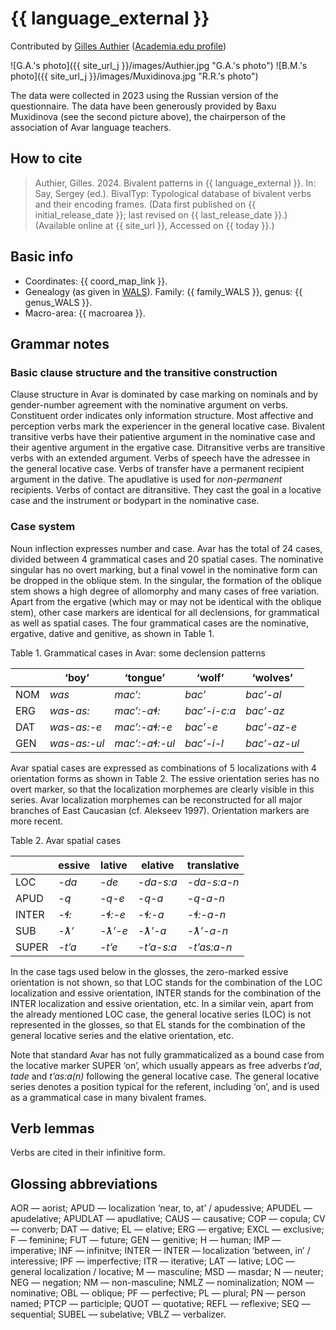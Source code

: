 # {{ language_external }}

Contributed by [Gilles Authier](https://www.ephe.psl.eu/gilles-authier) ([Academia.edu profile](https://ephe.academia.edu/GillesAuthier)) 

![G.A.'s photo]({{ site_url_j }}/images/Authier.jpg "G.A.'s photo")
![B.M.'s photo]({{ site_url_j }}/images/Muxidinova.jpg "R.R.'s photo")

The data were collected in 2023 using the Russian version of the questionnaire. The data have been generously provided by Baxu Muxidinova (see the second picture above), the chairperson of the association of Avar language teachers.

## How to cite

> Authier, Gilles. 2024. Bivalent patterns in {{ language_external }}. In: Say, Sergey (ed.). BivalTyp: Typological database of bivalent verbs and their encoding frames. (Data first published on {{ initial_release_date }}; last revised on {{ last_release_date }}.) (Available online at {{ site_url }}, Accessed on {{ today }}.)

## Basic info

- Coordinates: {{ coord_map_link }}.
- Genealogy (as given in [WALS](https://wals.info/)). Family: {{ family_WALS }}, genus: {{ genus_WALS }}.
- Macro-area: {{ macroarea }}.

## Grammar notes

### Basic clause structure and the transitive construction

Clause structure in Avar is dominated by case marking on nominals and by gender-number agreement with the nominative argument on verbs. Constituent order indicates only information structure. Most affective and perception verbs mark the experiencer in the general locative case. Bivalent transitive verbs have their patientive argument in the nominative case and their agentive argument in the ergative case. Ditransitive verbs are transitive verbs with an extended argument. Verbs of speech have the adressee in the general locative case. Verbs of transfer have a permanent recipient argument in the dative. The apudlative is used for *non-permanent* recipients. Verbs of contact are ditransitive. They cast the goal in a locative case and the instrument or bodypart in the nominative case.

### Case system

Noun inflection expresses number and case. Avar has the total of 24 cases, divided between 4 grammatical cases and 20 spatial cases. The nominative singular has no overt marking, but a final vowel in the nominative form can be dropped in the oblique stem. In the singular, the formation of the oblique stem shows a high degree of allomorphy and many cases of free variation. Apart from the ergative (which may or may not be identical with the oblique stem), other case markers are identical for all declensions, for grammatical as well as spatial cases. The four grammatical cases are the nominative, ergative, dative and genitive, as shown in Table 1.

Table 1. Grammatical cases in Avar: some declension patterns

|            |     ‘boy’           |     ‘tongue’          |     ‘wolf’          |     ‘wolves’        |
|------------|---------------------|-----------------------|---------------------|---------------------|
|     NOM    |     *was*           |     *mac’:*           |     *bac’*          |     *bac’-al*       |
|     ERG    |     *was-as:*       |     *mac’:-aɬ:*       |     *bac’-i-c:a*    |     *bac’-az*       |
|     DAT    |     *was-as:-e*     |     *mac’:-aɬ:-e*     |     *bac’-e*        |     *bac’-az-e*     |
|     GEN    |     *was-as:-ul*    |     *mac’:-aɬ:-ul*    |     *bac’-i-l*      |     *bac’-az-ul*    |

Avar spatial cases are expressed as combinations of 5 localizations with 4 orientation forms as shown in Table 2. The essive orientation series has no overt marker, so that the localization morphemes are clearly visible in this series. Avar localization morphemes can be reconstructed for all major branches of East Caucasian (cf. Alekseev 1997). Orientation markers are more recent.

Table 2. Avar spatial cases

|              |     essive      |     lative      |     elative       |     translative      |
|--------------|-----------------|-----------------|-------------------|----------------------|
|     LOC      |     *-da*       |     *-de*       |     *-da-s:a*     |     *-da-s:a-n*      |
|     APUD     |     *-q*        |     *-q-e*      |     *-q-a*        |     *-q-a-n*         |
|     INTER    |     *-ɬ:*       |     *-ɬ:-e*     |     *-ɬ:-a*       |     *-ɬ:-a-n*        |
|     SUB      |     *-ƛ’*       |     *-ƛ’-e*     |     *-ƛ’-a*       |     *-ƛ’-a-n*        |
|     SUPER    |     *-t’a*      |     *-t’e*      |     *-t’a-s:a*    |     *-t’as:a-n*      |

In the case tags used below in the glosses, the zero-marked essive orientation is not shown, so that LOC stands for the combination of the LOC localization and essive orientation, INTER stands for the combination of the INTER localization and essive orientation, etc. In a similar vein, apart from the already mentioned LOC case, the general locative series (LOC) is not represented in the glosses, so that EL stands for the combination of the general locative series and the elative orientation, etc. 

Note that standard Avar has not fully grammaticalized as a bound case from the locative marker SUPER ‘on’, which usually appears as free adverbs *t’ad*, *tade* and *t’as:a(n)* following the general locative case. The general locative series denotes a position typical for the referent, including ‘on’, and is used as a grammatical case in many bivalent frames.

## Verb lemmas

Verbs are cited in their infinitive form.

## Glossing abbreviations
AOR — aorist; APUD — localization ‘near, to, at’ / apudessive; APUDEL — apudelative; APUDLAT — apudlative; CAUS — causative; COP — copula; CV — converb; DAT — dative; EL — elative; ERG — ergative; EXCL — exclusive; F — feminine; FUT — future; GEN — genitive; H — human; IMP — imperative; INF — infinitve; INTER — INTER — localization ‘between, in’ / interessive; IPF — imperfective; ITR — iterative; LAT — lative; LOC — general localization / locative; M — masculine; MSD — masdar; N — neuter; NEG — negation; NM — non-masculine; NMLZ — nominalization; NOM — nominative; OBL — oblique; PF — perfective; PL — plural; PN — person named; PTCP — participle; QUOT — quotative; REFL — reflexive; SEQ — sequential; SUBEL — subelative; VBLZ — verbalizer.
